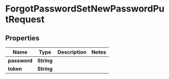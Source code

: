 

# ForgotPasswordSetNewPasswordPutRequest


## Properties

| Name | Type | Description | Notes |
|------------ | ------------- | ------------- | -------------|
|**password** | **String** |  |  |
|**token** | **String** |  |  |



